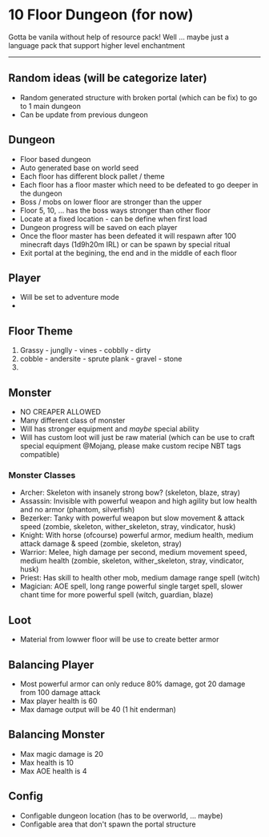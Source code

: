 # 10 Floor Dungeon (for now) 
Gotta be vanila without help of resource pack! Well ... maybe just a language pack that support higher level enchantment
___
## Random ideas (will be categorize later)
- Random generated structure with broken portal (which can be fix) to go to 1 main dungeon
- Can be update from previous dungeon
## Dungeon
- Floor based dungeon
- Auto generated base on world seed
- Each floor has different block pallet / theme
- Each floor has a floor master which need to be defeated to go deeper in the dungeon
- Boss / mobs on lower floor are stronger than the upper
- Floor 5, 10, ... has the boss ways stronger than other floor
- Locate at a fixed location - can be define when first load
- Dungeon progress will be saved on each player
- Once the floor master has been defeated it will respawn after 100 minecraft days (1d9h20m IRL) or can be spawn by special ritual
- Exit portal at the begining, the end and in the middle of each floor
## Player
- Will be set to adventure mode
- 
## Floor Theme
1. Grassy - junglly - vines - cobblly - dirty
2. cobble - andersite - sprute plank - gravel - stone
3. 
## Monster
- NO CREAPER ALLOWED
- Many different class of monster
- Will has stronger equipment and _maybe_ special ability
- Will has custom loot will just be raw material (which can be use to craft special equipment @Mojang, please make custom recipe NBT tags compatible)
### Monster Classes
- Archer: Skeleton with insanely strong bow? (skeleton, blaze, stray)
- Assassin: Invisible with powerful weapon and high agility but low health and no armor (phantom, silverfish)
- Bezerker: Tanky with powerful weapon but slow movement & attack speed (zombie, skeleton, wither_skeleton, stray, vindicator, husk)
- Knight: With horse (ofcourse) powerful armor, medium health, medium attack damage & speed (zombie, skeleton, stray)
- Warrior: Melee, high damage per second, medium movement speed, medium health (zombie, skeleton, wither_skeleton, stray, vindicator, husk)
- Priest: Has skill to health other mob, medium damage range spell (witch)
- Magician: AOE spell, long range powerful single target spell, slower chant time for more powerful spell (witch, guardian, blaze)
## Loot
- Material from lowwer floor will be use to create better armor
## Balancing Player
- Most powerful armor can only reduce 80% damage, got 20 damage from 100 damage attack
- Max player health is 60
- Max damage output will be 40 (1 hit enderman)
## Balancing Monster
- Max magic damage is 20
- Max health is 10
- Max AOE health is 4
## Config
- Configable dungeon location (has to be overworld, ... maybe)
- Configable area that don't spawn the portal structure